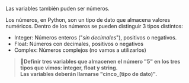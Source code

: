 Las variables también puden ser números.<br>

Los números, en Python, son un tipo de dato que almacena valores numéricos. Dentro de los números se pueden distinguir 3 tipos distintos:

* Integer: Números enteros ("_sin decimales_"), positivos o negativos.
* Float: Números con decimales, positivos o negativos
* Complex: Números complejos (no vamos a utilizarlos)

> :memo:**Definir tres variables que almacenen el número "5" en los tres tipos que vimos: integer, float y string.
<br>Las variables deberán llamarse "cinco_(tipo de dato)".**